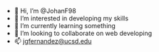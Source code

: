 - 👋 Hi, I’m @JohanF98
- 👀 I’m interested in developing my skills 
- 🌱 I’m currently learning something
- 💞️ I’m looking to collaborate on web developing
- 📫 jgfernandez@ucsd.edu 
